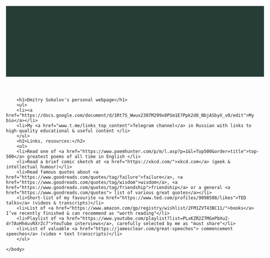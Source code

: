 
<html lang="en-US">
    <head>
        <meta charset="utf-8">
        <title>Project: Blog</title>
        <style>
            body {
              margin: 0 auto;
              max-width: 50em;
            }
            header {
              background-color: #263d36;
              background-image: url("https://images.unsplash.com/photo-1551404287-b7c87654a3a8?ixid=MnwxMjA3fDB8MHxwaG90by1wYWdlfHx8fGVufDB8fHx8&ixlib=rb-1.2.1&auto=format&fit=crop&w=1170&q=80");
              background-position: center top;
              background-repeat: no-repeat;
              background-size: cover;
              line-height: 1.2;
              padding: 10vw 2em;
              text-align: center;
            }
        </style>
    </head>
    <body>
      <header></header>  

        <h1>Dmitry Sokolov's personal webpage</h1>
	    <ul>
		<li><a href="https://docs.google.com/document/d/1Rt7S_Wwux2307M299x8PSm1E7Ppk2d8_NbjASbyX_v0/edit">My bio</a></li>
		<li>My <a href="www.t.me/links_top_content">Telegram channel</a> in Russian with links to high-quality educational & useful content </li>
	    </ul>
        <h2>Links, resources:</h2> 
	    <ul>
		<li>Read one of <a href="https://www.poemhunter.com/p/m/l.asp?p=1&l=Top500&order=title">top-500</a> greatest poems of all time in English </li>
		<li>Read a brief comic sketch at <a href="https://xkcd.com/">xkcd.com</a> (geek & intellectual humour)</li>
		<li>Read famous quotes about <a href="https://www.goodreads.com/quotes/tag/failure">failure</a>, <a href="https://www.goodreads.com/quotes/tag/wisdom">wisdom</a>, <a href="https://www.goodreads.com/quotes/tag/friendship">friendship</a> or a general <a href="https://www.goodreads.com/quotes"> list of various great quotes</a></li>
		<li>Short-list of my favourite <a href="https://www.ted.com/profiles/9098508/likes">TED talks</a> (videos & transcripts)</li>
		<li>List of <a href="https://www.amazon.com/gp/registry/wishlist/2FM1ZVT43BC11/">books</a> I’ve recently finished & can recommend as "worth reading"</li>
		<li>Playlist of <a href="https://www.youtube.com/playlist?list=PLxKZR2Z7MGePbXu2-dr7AvHh4uvRXrZc7">YouTube interviews</a>, carefully selected by me as "must share"</li>
		<li>List of valuable <a href="https://jamesclear.com/great-speeches"> commencement speeches</a> (video + text transcripts)</li>
	    </ul>

    </body>

</html>
